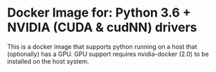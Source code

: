 # Docker Image for: Python 3.6 + NVIDIA (CUDA & cudNN) drivers

This is a docker image that supports python running
on a host that (optionally) has a GPU. GPU support requires nvidia-docker (2.0) 
to be installed on the host system.
